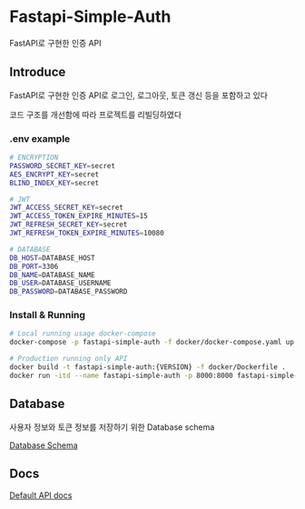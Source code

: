 # Fastapi-Simple-Auth

FastAPI로 구현한 인증 API

## Introduce
FastAPI로 구현한 인증 API로 로그인, 로그아웃, 토큰 갱신 등을 포함하고 있다

코드 구조를 개선함에 따라 프로젝트를 리빌딩하였다

### .env example
```bash
# ENCRYPTION
PASSWORD_SECRET_KEY=secret
AES_ENCRYPT_KEY=secret
BLIND_INDEX_KEY=secret

# JWT
JWT_ACCESS_SECRET_KEY=secret
JWT_ACCESS_TOKEN_EXPIRE_MINUTES=15
JWT_REFRESH_SECRET_KEY=secret
JWT_REFRESH_TOKEN_EXPIRE_MINUTES=10080

# DATABASE
DB_HOST=DATABASE_HOST
DB_PORT=3306
DB_NAME=DATABASE_NAME
DB_USER=DATABASE_USERNAME
DB_PASSWORD=DATABASE_PASSWORD
```

### Install & Running
```bash
# Local running usage docker-compose
docker-compose -p fastapi-simple-auth -f docker/docker-compose.yaml up -d --build

# Production running only API
docker build -t fastapi-simple-auth:{VERSION} -f docker/Dockerfile .
docker run -itd --name fastapi-simple-auth -p 8000:8000 fastapi-simple-auth:{VERSION}
```

## Database

사용자 정보와 토큰 정보를 저장하기 위한 Database schema

[Database Schema](sql/init.sql)


## Docs

[Default API docs](docs/default.md)